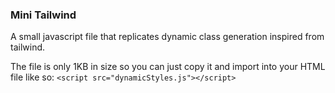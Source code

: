 ### Mini Tailwind 

A small javascript file that replicates dynamic class generation inspired from tailwind.

The file is only 1KB in size so you can just copy it and import into your HTML file like so:
`<script src="dynamicStyles.js"></script>`
